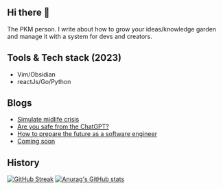 
## Hi there 👋
<!-- <div id="badges">
  <a href="https://www.linkedin.com/in/joonhyeok-ahn/">
    <img src="https://img.shields.io/badge/LinkedIn-blue?style=for-the-badge&logo=linkedin&logoColor=white" alt="LinkedIn Badge"/>
  </a>
  <a href="https://twitter.com/bitethecode">
    <img src="https://img.shields.io/badge/Twitter-blue?style=for-the-badge&logo=twitter&logoColor=white" alt="Twitter Badge"/>
  </a>
</div -->

The PKM person. I write about how to grow your ideas/knowledge garden and manage it with a system for devs and creators.

## Tools & Tech stack (2023)
- Vim/Obsidian
- reactJs/Go/Python

## Blogs
<!-- BLOG-POST-LIST:START -->
- [Simulate midlife crisis](https://bitethecode.substack.com/p/simulate-midlife-crisis)
- [Are you safe from the ChatGPT?](https://bitethecode.substack.com/p/are-you-safe-from-the-chatgpt)
- [How to prepare the future as a software engineer](https://bitethecode.substack.com/p/how-to-prepare-the-future-as-a-software)
- [Coming soon](https://bitethecode.substack.com/p/coming-soon)
<!-- BLOG-POST-LIST:END -->

## History 
[![GitHub Streak](https://streak-stats.demolab.com/?user=bitethecode&theme=dark&fire=fff)](https://git.io/streak-stats)
[![Anurag's GitHub stats](https://github-readme-stats.vercel.app/api?username=bitethecode&count_private=true&show_icons=true&theme=dark)](https://github.com/anuraghazra/github-readme-stats)
